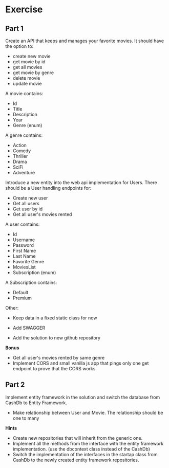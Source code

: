 # Exercise 
## Part 1
Create an API that keeps and manages your favorite movies. It should have the option to:

* create new movie
* get movie by id
* get all movies 
* get movie by genre
* delete movie
* update movie

A movie contains:
* Id
* Title
* Description
* Year
* Genre (enum)

A genre contains:
* Action
* Comedy
* Thriller
* Drama
* SciFi
* Adventure

Introduce a new entity into the web api implementation for Users. There should be a User handling endpoints for:
* Create new user
* Get all users
* Get user by id
* Get all user's movies rented

A user contains:
* Id
* Username
* Password
* First Name
* Last Name
* Favorite Genre
* MoviesList
* Subscription (enum)

A Subscription contains:
* Default
* Premium

Other:
* Keep data in a fixed static class for now
* Add SWAGGER

* Add the solution to new github repository

**Bonus** 
* Get all user's movies rented by same genre
* Implement CORS and small vanilla js app that pings only one get endpoint to prove that the CORS works

## Part 2
Implement entity framework in the solution and switch the database from CashDb to Entity Framework.

* Make relationship between User and Movie. The relationship should be one to many

**Hints**
- Create new repositories that will inherit from the generic one. 
- Implement all the methods from the interface with the entity framework implementation. (use the dbcontext class instead of the CashDb) 
- Switch the implementation of the interfaces in the startap class from CashDb to the newly created entity framework repositories.
